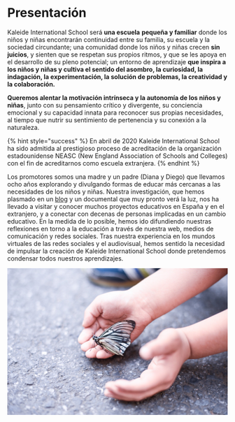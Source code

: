 # Presentación

Kaleide International School será **una escuela** **pequeña y familiar** donde los niños y niñas encontrarán continuidad entre su familia, su escuela y la sociedad circundante; una comunidad donde los niños y niñas crecen **sin juicios**, y sienten que se respetan sus propios ritmos, y que se les apoya en el desarrollo de su pleno potencial; un entorno de aprendizaje **que inspira a los niños y niñas y cultiva el sentido del asombro, la curiosidad, la indagación, la experimentación, la solución de problemas, la creatividad y la colaboración.** 

**Queremos alentar la motivación intrínseca y la autonomía de los niños y niñas**, junto con su pensamiento crítico y divergente, su conciencia emocional y su capacidad innata para reconocer sus propias necesidades, al tiempo que nutrir su sentimiento de pertenencia y su conexión a la naturaleza. 

{% hint style="success" %}
En abril de 2020 Kaleide International School ha sido admitida al prestigioso proceso de acreditación de la organización estadounidense NEASC \(New England Association of Schools and Colleges\) con el fin de acreditarnos como escuela extranjera.
{% endhint %}

Los promotores somos una madre y un padre \(Diana y Diego\) que llevamos ocho años explorando y divulgando formas de educar más cercanas a las necesidades de los niños y niñas. Nuestra investigación, que hemos plasmado en un [blog](http://www.estonoesunaescuela.org) y un documental que muy pronto verá la luz, nos ha llevado a visitar y conocer muchos proyectos educativos en España y en el extranjero, y a conectar con decenas de personas implicadas en un cambio educativo. En la medida de lo posible, hemos ido difundiendo nuestras reflexiones en torno a la educación a través de nuestra web, medios de comunicación y redes sociales. Tras nuestra experiencia en los mundos virtuales de las redes sociales y el audiovisual, hemos sentido la necesidad de impulsar la creación de Kaleide International School donde pretendemos condensar todos nuestros aprendizajes.



![](../.gitbook/assets/17668076981_17c677e799_k.jpg)

